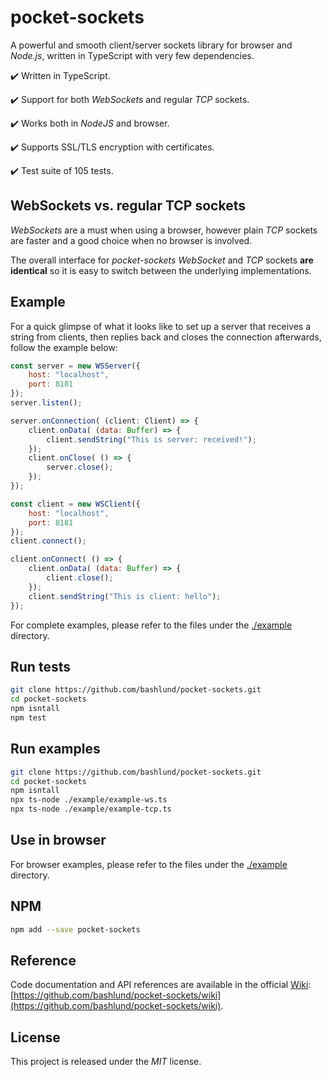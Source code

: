 # pocket-sockets

A powerful and smooth client/server sockets library for browser and _Node.js_, written in TypeScript with very few dependencies.

:heavy_check_mark: Written in TypeScript.  

:heavy_check_mark: Support for both _WebSockets_ and regular _TCP_ sockets.  

:heavy_check_mark: Works both in _NodeJS_ and browser.  

:heavy_check_mark: Supports SSL/TLS encryption with certificates.  

:heavy_check_mark: Test suite of 105 tests.  

## WebSockets vs. regular TCP sockets
_WebSockets_ are a must when using a browser, however plain _TCP_ sockets are faster and a good choice when no browser is involved.

The overall interface for _pocket-sockets_ _WebSocket_ and _TCP_ sockets **are identical** so it is easy to switch between the underlying implementations.

## Example
For a quick glimpse of what it looks like to set up a server that receives a string from clients, then replies back and closes the connection afterwards, follow the example below:
```javascript
const server = new WSServer({
    host: "localhost",
    port: 8181
});
server.listen();

server.onConnection( (client: Client) => {
    client.onData( (data: Buffer) => {
        client.sendString("This is server: received!");
    });
    client.onClose( () => {
        server.close();
    });
});

const client = new WSClient({
    host: "localhost",
    port: 8181
});
client.connect();

client.onConnect( () => {
    client.onData( (data: Buffer) => {
        client.close();
    });
    client.sendString("This is client: hello");
});
```

For complete examples, please refer to the files under the [./example](https://github.com/bashlund/pocket-sockets/tree/main/example) directory.

## Run tests
```sh
git clone https://github.com/bashlund/pocket-sockets.git
cd pocket-sockets
npm isntall
npm test
```

## Run examples
```sh
git clone https://github.com/bashlund/pocket-sockets.git
cd pocket-sockets
npm isntall
npx ts-node ./example/example-ws.ts
npx ts-node ./example/example-tcp.ts
```

## Use in browser
For browser examples, please refer to the files under the [./example](https://github.com/bashlund/pocket-sockets/tree/main/example) directory.

## NPM
```sh
npm add --save pocket-sockets
```

## Reference
Code documentation and API references are available in the official [Wiki](https://github.com/bashlund/pocket-sockets/wiki): [https://github.com/bashlund/pocket-sockets/wiki](https://github.com/bashlund/pocket-sockets/wiki).

## License
This project is released under the _MIT_ license.
